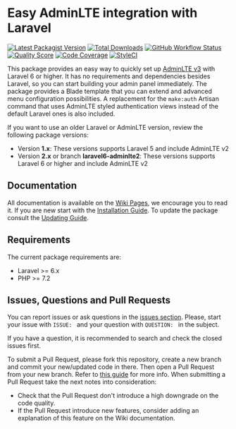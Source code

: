 # Easy AdminLTE integration with Laravel

[![Latest Packagist Version](https://img.shields.io/packagist/v/JeAlmeida/Laravel-AdminLTE?logo=github&logoColor=white&style=flat-square)](https://packagist.org/packages/JeAlmeida/Laravel-AdminLTE)
[![Total Downloads](https://img.shields.io/packagist/dt/JeAlmeida/Laravel-AdminLTE.svg?logo=github&logoColor=white&style=flat-square)](https://packagist.org/packages/JeAlmeida/Laravel-AdminLTE)
[![GitHub Workflow Status](https://img.shields.io/github/workflow/status/JeAlmeida/Laravel-AdminLTE/run-tests?logo=github-actions&logoColor=white&style=flat-square)](https://github.com/JeAlmeida/Laravel-AdminLTE/actions)
[![Quality Score](https://img.shields.io/scrutinizer/quality/g/JeAlmeida/Laravel-AdminLTE.svg?logo=scrutinizer&style=flat-square)](https://scrutinizer-ci.com/g/JeAlmeida/Laravel-AdminLTE)
[![Code Coverage](https://img.shields.io/scrutinizer/coverage/g/JeAlmeida/Laravel-AdminLTE.svg?logo=scrutinizer&style=flat-square)](https://scrutinizer-ci.com/g/JeAlmeida/Laravel-AdminLTE)
[![StyleCI](https://styleci.io/repos/38200433/shield?branch=master)](https://styleci.io/repos/38200433)

This package provides an easy way to quickly set up [AdminLTE v3](https://adminlte.io/themes/v3/) with Laravel 6 or higher. It has no requirements and dependencies besides Laravel, so you can start building your admin panel immediately. The package provides a Blade template that you can extend and advanced menu configuration possibilities. A replacement for the `make:auth` Artisan command that uses AdminLTE styled authentication views instead of the default Laravel ones is also included.

If you want to use an older Laravel or AdminLTE version, review the following package versions:
- Version **1.x**:
  These versions supports Laravel 5 and include AdminLTE v2
- Version **2.x** or branch **laravel6-adminlte2**:
  These versions supports Laravel 6 or higher and include AdminLTE v2


## Documentation

All documentation is available on the [Wiki Pages](https://github.com/JeAlmeida/Laravel-AdminLTE/wiki), we encourage you to read it. If you are new start with the [Installation Guide](https://github.com/JeAlmeida/Laravel-AdminLTE/wiki/2.-Installation). To update the package consult the [Updating Guide](https://github.com/JeAlmeida/Laravel-AdminLTE/wiki/3.-Updating).


## Requirements

The current package requirements are:

- Laravel >= 6.x
- PHP >= 7.2


## Issues, Questions and Pull Requests

You can report issues or ask questions in the [issues section](https://github.com/JeAlmeida/Laravel-AdminLTE/issues). Please, start your issue with `ISSUE: ` and your question with `QUESTION: ` in the subject.

If you have a question, it is recommended to search and check the closed issues first.

To submit a Pull Request, please fork this repository, create a new branch and commit your new/updated code in there. Then open a Pull Request from your new branch. Refer to [this guide](https://help.github.com/articles/about-pull-requests/) for more info. When submitting a Pull Request take the next notes into consideration:

- Check that the Pull Request don't introduce a high downgrade on the code quality.
- If the Pull Request introduce new features, consider adding an explanation of this feature on the Wiki documentation.
